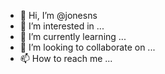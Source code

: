 - 👋 Hi, I’m @jonesns
- 👀 I’m interested in ...
- 🌱 I’m currently learning ...
- 💞️ I’m looking to collaborate on ...
- 📫 How to reach me ...

<!---
jonesns/jonesns is a ✨ special ✨ repository because its `README.md` (this file) appears on your GitHub profile.
You can click the Preview link to take a look at your changes.
--->
